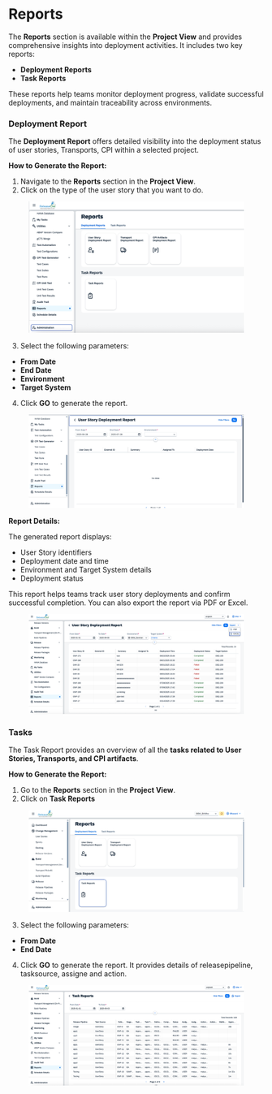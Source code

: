 # Reports

The **Reports** section is available within the **Project View** and provides comprehensive insights into deployment activities. It includes two key reports:

* **Deployment Reports**
* **Task Reports**

These reports help teams monitor deployment progress, validate successful deployments, and maintain traceability across environments.

### Deployment Report

The **Deployment Report** offers detailed visibility into the deployment status of user stories, Transports, CPI  within a selected project.

**How to Generate the Report:**

1. Navigate to the **Reports** section in the **Project View**.
2. Click on the type of the user story that you want to do.

<figure><img src="../.gitbook/assets/image.png" alt=""><figcaption></figcaption></figure>

3. Select the following parameters:

* **From Date**
* **End Date**
* **Environment**
* **Target System**

4. Click **GO** to generate the report.

<figure><img src="../.gitbook/assets/image (5) (1) (1) (1) (1) (1) (1) (1).png" alt=""><figcaption></figcaption></figure>

**Report Details:**

The generated report displays:

* User Story identifiers
* Deployment date and time
* Environment and Target System details
* Deployment status

This report helps teams track user story deployments and confirm successful completion. You can also export the report via PDF or Excel.&#x20;

<figure><img src="../.gitbook/assets/image (1).png" alt=""><figcaption></figcaption></figure>

### Tasks

The Task Report provides an overview of all the **tasks related to User Stories, Transports, and CPI artifacts**.&#x20;

**How to Generate the Report:**

1. Go to the **Reports** section in the **Project View**.
2. Click on **Task Reports** &#x20;

<figure><img src="../.gitbook/assets/image (4).png" alt=""><figcaption></figcaption></figure>

3. Select the following parameters:

* **From Date**
* **End Date**

4. Click **GO** to generate the report. It provides details of releasepipeline, tasksource, assigne and action.&#x20;

<figure><img src="../.gitbook/assets/image (3).png" alt=""><figcaption></figcaption></figure>

